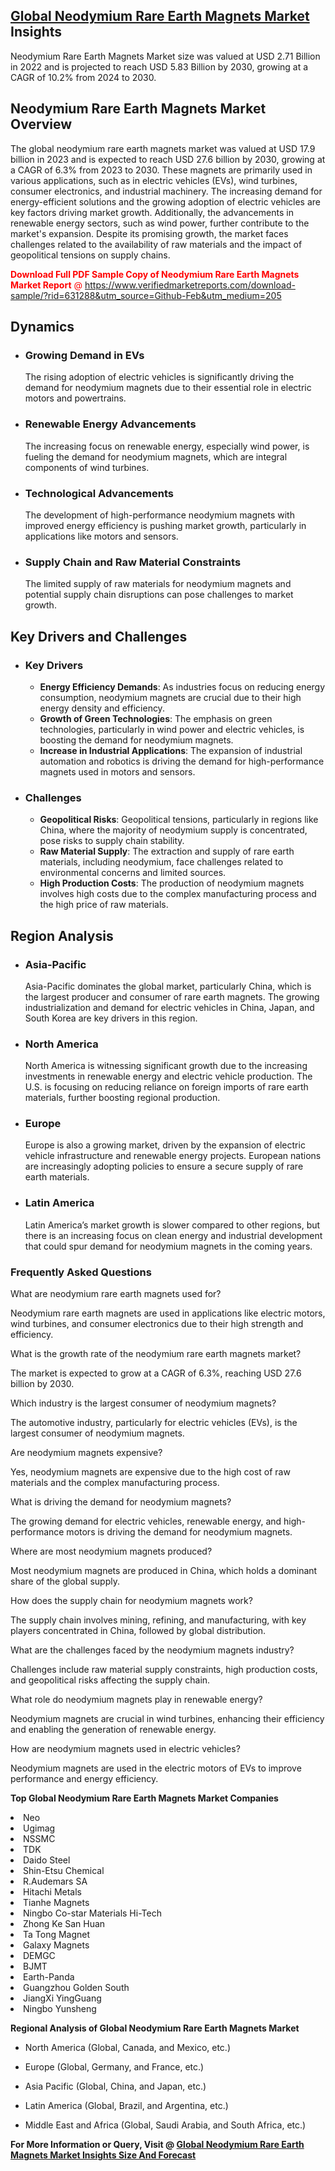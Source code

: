 <h2><a href="https://www.verifiedmarketreports.com/download-sample/?rid=631288&amp;utm_source=Github&amp;utm_medium=205" target="_blank">Global Neodymium Rare Earth Magnets Market</a> Insights</h2><p>Neodymium Rare Earth Magnets Market size was valued at USD 2.71 Billion in 2022 and is projected to reach USD 5.83 Billion by 2030, growing at a CAGR of 10.2% from 2024 to 2030.</p><p> <h2>Neodymium Rare Earth Magnets Market Overview</h2> <p>The global neodymium rare earth magnets market was valued at USD 17.9 billion in 2023 and is expected to reach USD 27.6 billion by 2030, growing at a CAGR of 6.3% from 2023 to 2030. These magnets are primarily used in various applications, such as in electric vehicles (EVs), wind turbines, consumer electronics, and industrial machinery. The increasing demand for energy-efficient solutions and the growing adoption of electric vehicles are key factors driving market growth. Additionally, the advancements in renewable energy sectors, such as wind power, further contribute to the market's expansion. Despite its promising growth, the market faces challenges related to the availability of raw materials and the impact of geopolitical tensions on supply chains.</p> <p><p><span class=""><span style="color: #ff0000;"><strong>Download Full PDF Sample Copy of Neodymium Rare Earth Magnets Market Report</strong> @ </span><a href="https://www.verifiedmarketreports.com/download-sample/?rid=631288&amp;utm_source=Github-Feb&amp;utm_medium=205" target="_blank">https://www.verifiedmarketreports.com/download-sample/?rid=631288&amp;utm_source=Github-Feb&amp;utm_medium=205</a></span></p></p> <h2>Dynamics</h2> <ul> <li><h3>Growing Demand in EVs</h3> The rising adoption of electric vehicles is significantly driving the demand for neodymium magnets due to their essential role in electric motors and powertrains.</li> <li><h3>Renewable Energy Advancements</h3> The increasing focus on renewable energy, especially wind power, is fueling the demand for neodymium magnets, which are integral components of wind turbines.</li> <li><h3>Technological Advancements</h3> The development of high-performance neodymium magnets with improved energy efficiency is pushing market growth, particularly in applications like motors and sensors.</li> <li><h3>Supply Chain and Raw Material Constraints</h3> The limited supply of raw materials for neodymium magnets and potential supply chain disruptions can pose challenges to market growth.</li> </ul> <h2>Key Drivers and Challenges</h2> <ul> <li><h3>Key Drivers</h3> <ul> <li><strong>Energy Efficiency Demands</strong>: As industries focus on reducing energy consumption, neodymium magnets are crucial due to their high energy density and efficiency.</li> <li><strong>Growth of Green Technologies</strong>: The emphasis on green technologies, particularly in wind power and electric vehicles, is boosting the demand for neodymium magnets.</li> <li><strong>Increase in Industrial Applications</strong>: The expansion of industrial automation and robotics is driving the demand for high-performance magnets used in motors and sensors.</li> </ul> </li> <li><h3>Challenges</h3> <ul> <li><strong>Geopolitical Risks</strong>: Geopolitical tensions, particularly in regions like China, where the majority of neodymium supply is concentrated, pose risks to supply chain stability.</li> <li><strong>Raw Material Supply</strong>: The extraction and supply of rare earth materials, including neodymium, face challenges related to environmental concerns and limited sources.</li> <li><strong>High Production Costs</strong>: The production of neodymium magnets involves high costs due to the complex manufacturing process and the high price of raw materials.</li> </ul> </li> </ul> <h2>Region Analysis</h2> <ul> <li><h3>Asia-Pacific</h3> Asia-Pacific dominates the global market, particularly China, which is the largest producer and consumer of rare earth magnets. The growing industrialization and demand for electric vehicles in China, Japan, and South Korea are key drivers in this region.</li> <li><h3>North America</h3> North America is witnessing significant growth due to the increasing investments in renewable energy and electric vehicle production. The U.S. is focusing on reducing reliance on foreign imports of rare earth materials, further boosting regional production.</li> <li><h3>Europe</h3> Europe is also a growing market, driven by the expansion of electric vehicle infrastructure and renewable energy projects. European nations are increasingly adopting policies to ensure a secure supply of rare earth materials.</li> <li><h3>Latin America</h3> Latin America’s market growth is slower compared to other regions, but there is an increasing focus on clean energy and industrial development that could spur demand for neodymium magnets in the coming years.</li> </ul> <h3>Frequently Asked Questions</h3> <p>What are neodymium rare earth magnets used for?</p> <p>Neodymium rare earth magnets are used in applications like electric motors, wind turbines, and consumer electronics due to their high strength and efficiency.</p> <p>What is the growth rate of the neodymium rare earth magnets market?</p> <p>The market is expected to grow at a CAGR of 6.3%, reaching USD 27.6 billion by 2030.</p> <p>Which industry is the largest consumer of neodymium magnets?</p> <p>The automotive industry, particularly for electric vehicles (EVs), is the largest consumer of neodymium magnets.</p> <p>Are neodymium magnets expensive?</p> <p>Yes, neodymium magnets are expensive due to the high cost of raw materials and the complex manufacturing process.</p> <p>What is driving the demand for neodymium magnets?</p> <p>The growing demand for electric vehicles, renewable energy, and high-performance motors is driving the demand for neodymium magnets.</p> <p>Where are most neodymium magnets produced?</p> <p>Most neodymium magnets are produced in China, which holds a dominant share of the global supply.</p> <p>How does the supply chain for neodymium magnets work?</p> <p>The supply chain involves mining, refining, and manufacturing, with key players concentrated in China, followed by global distribution.</p> <p>What are the challenges faced by the neodymium magnets industry?</p> <p>Challenges include raw material supply constraints, high production costs, and geopolitical risks affecting the supply chain.</p> <p>What role do neodymium magnets play in renewable energy?</p> <p>Neodymium magnets are crucial in wind turbines, enhancing their efficiency and enabling the generation of renewable energy.</p> <p>How are neodymium magnets used in electric vehicles?</p> <p>Neodymium magnets are used in the electric motors of EVs to improve performance and energy efficiency.</p> </p><p><strong>Top Global Neodymium Rare Earth Magnets Market Companies</strong></p><div data-test-id=""><p><li>Neo</li><li> Ugimag</li><li> NSSMC</li><li> TDK</li><li> Daido Steel</li><li> Shin-Etsu Chemical</li><li> R.Audemars SA</li><li> Hitachi Metals</li><li> Tianhe Magnets</li><li> Ningbo Co-star Materials Hi-Tech</li><li> Zhong Ke San Huan</li><li> Ta Tong Magnet</li><li> Galaxy Magnets</li><li> DEMGC</li><li> BJMT</li><li> Earth-Panda</li><li> Guangzhou Golden South</li><li> JiangXi YingGuang</li><li> Ningbo Yunsheng</li></p><div><strong>Regional Analysis of&nbsp;Global Neodymium Rare Earth Magnets Market</strong></div><ul><li dir="ltr"><p dir="ltr">North America&nbsp;(Global, Canada, and Mexico, etc.)</p></li><li dir="ltr"><p dir="ltr">Europe (Global, Germany, and France, etc.)</p></li><li dir="ltr"><p dir="ltr">Asia Pacific&nbsp;(Global, China, and Japan, etc.)</p></li><li dir="ltr"><p dir="ltr">Latin America&nbsp;(Global, Brazil, and Argentina, etc.)</p></li><li dir="ltr">Middle East and Africa&nbsp;(Global, Saudi Arabia, and South Africa, etc.)</li></ul><p><strong>For More Information or Query, Visit @&nbsp;</strong><strong><a href="https://www.verifiedmarketreports.com/product/neodymium-rare-earth-magnets-market/?utm_source=Github&amp;utm_medium=205" target="_blank">Global Neodymium Rare Earth Magnets Market Insights Size And Forecast</a></strong></p></div>
